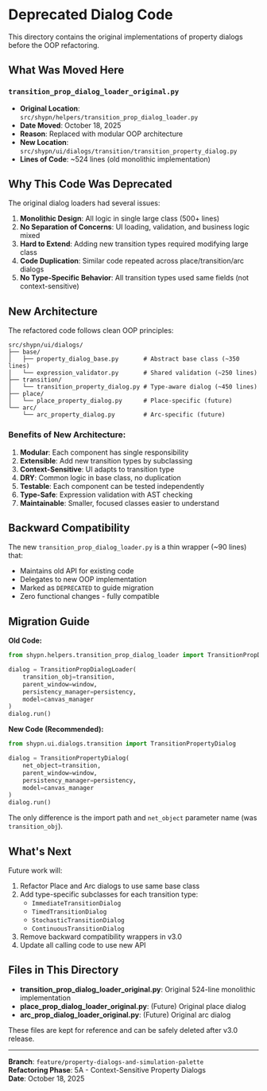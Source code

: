 # Deprecated Dialog Code

This directory contains the original implementations of property dialogs before the OOP refactoring.

## What Was Moved Here

### `transition_prop_dialog_loader_original.py`
- **Original Location**: `src/shypn/helpers/transition_prop_dialog_loader.py`
- **Date Moved**: October 18, 2025
- **Reason**: Replaced with modular OOP architecture
- **New Location**: `src/shypn/ui/dialogs/transition/transition_property_dialog.py`
- **Lines of Code**: ~524 lines (old monolithic implementation)

## Why This Code Was Deprecated

The original dialog loaders had several issues:
1. **Monolithic Design**: All logic in single large class (500+ lines)
2. **No Separation of Concerns**: UI loading, validation, and business logic mixed
3. **Hard to Extend**: Adding new transition types required modifying large class
4. **Code Duplication**: Similar code repeated across place/transition/arc dialogs
5. **No Type-Specific Behavior**: All transition types used same fields (not context-sensitive)

## New Architecture

The refactored code follows clean OOP principles:

```
src/shypn/ui/dialogs/
├── base/
│   ├── property_dialog_base.py       # Abstract base class (~350 lines)
│   └── expression_validator.py       # Shared validation (~250 lines)
├── transition/
│   └── transition_property_dialog.py # Type-aware dialog (~450 lines)
├── place/
│   └── place_property_dialog.py      # Place-specific (future)
└── arc/
    └── arc_property_dialog.py        # Arc-specific (future)
```

### Benefits of New Architecture:

1. **Modular**: Each component has single responsibility
2. **Extensible**: Add new transition types by subclassing
3. **Context-Sensitive**: UI adapts to transition type
4. **DRY**: Common logic in base class, no duplication
5. **Testable**: Each component can be tested independently
6. **Type-Safe**: Expression validation with AST checking
7. **Maintainable**: Smaller, focused classes easier to understand

## Backward Compatibility

The new `transition_prop_dialog_loader.py` is a thin wrapper (~90 lines) that:
- Maintains old API for existing code
- Delegates to new OOP implementation
- Marked as `DEPRECATED` to guide migration
- Zero functional changes - fully compatible

## Migration Guide

**Old Code:**
```python
from shypn.helpers.transition_prop_dialog_loader import TransitionPropDialogLoader

dialog = TransitionPropDialogLoader(
    transition_obj=transition,
    parent_window=window,
    persistency_manager=persistency,
    model=canvas_manager
)
dialog.run()
```

**New Code (Recommended):**
```python
from shypn.ui.dialogs.transition import TransitionPropertyDialog

dialog = TransitionPropertyDialog(
    net_object=transition,
    parent_window=window,
    persistency_manager=persistency,
    model=canvas_manager
)
dialog.run()
```

The only difference is the import path and `net_object` parameter name (was `transition_obj`).

## What's Next

Future work will:
1. Refactor Place and Arc dialogs to use same base class
2. Add type-specific subclasses for each transition type:
   - `ImmediateTransitionDialog`
   - `TimedTransitionDialog`
   - `StochasticTransitionDialog`
   - `ContinuousTransitionDialog`
3. Remove backward compatibility wrappers in v3.0
4. Update all calling code to use new API

## Files in This Directory

- **transition_prop_dialog_loader_original.py**: Original 524-line monolithic implementation
- **place_prop_dialog_loader_original.py**: (Future) Original place dialog
- **arc_prop_dialog_loader_original.py**: (Future) Original arc dialog

These files are kept for reference and can be safely deleted after v3.0 release.

---

**Branch**: `feature/property-dialogs-and-simulation-palette`  
**Refactoring Phase**: 5A - Context-Sensitive Property Dialogs  
**Date**: October 18, 2025
